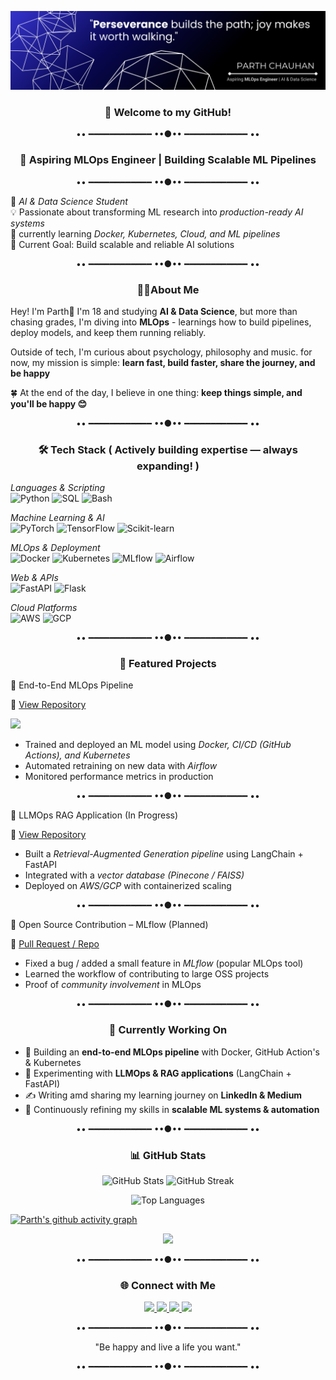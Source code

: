 <p align="center">
  <img src="assests/Abstract Technology Profile LinkedIn Banner (2).png "  />
</p>


<h3 align="center">👋 Welcome to my GitHub!</h3>


<p align="center">•• ━━━━━━━━━━━━ ••●•• ━━━━━━━━━━━━ ••</p>


<h3 align="center">🚀 Aspiring MLOps Engineer | Building Scalable ML Pipelines</h3>


<p align="center">•• ━━━━━━━━━━━━ ••●•• ━━━━━━━━━━━━ ••</p>


🚀 *AI & Data Science Student*  
💡 Passionate about transforming ML research into *production-ready AI systems*  
🔧 currently learning *Docker, Kubernetes, Cloud, and ML pipelines*  
🎯 Current Goal: Build scalable and reliable AI solutions 


<p align="center">•• ━━━━━━━━━━━━ ••●•• ━━━━━━━━━━━━ ••</p>


<h3 align="center">👨‍💻About Me</h3>


<p align="center">

  
Hey! I'm Parth👋
I'm 18 and studying <b>AI & Data Science</b>, but more than chasing grades, I'm diving into <b>MLOps</b> - learnings how to build pipelines, deploy models, and keep them running reliably. 

Outside of tech, I'm curious about psychology, philosophy and music. for now, my mission is simple: <b>learn fast, build faster, share the journey, and be happy</b>

🍀 At the end of the day, I believe in one thing: <b>keep things simple, and you'll be happy 😊</b> 


</p>


<p align="center">•• ━━━━━━━━━━━━ ••●•• ━━━━━━━━━━━━ ••</p>


<h3 align="center">🛠 Tech Stack  ( Actively building expertise — always expanding! )</h3>


*Languages & Scripting*  
![Python](https://img.shields.io/badge/Python-3776AB?style=for-the-badge&logo=python&logoColor=white) 
![SQL](https://img.shields.io/badge/SQL-336791?style=for-the-badge&logo=postgresql&logoColor=white) 
![Bash](https://img.shields.io/badge/Bash-4EAA25?style=for-the-badge&logo=gnu-bash&logoColor=white)  

*Machine Learning & AI*  
![PyTorch](https://img.shields.io/badge/PyTorch-EE4C2C?style=for-the-badge&logo=pytorch&logoColor=white) 
![TensorFlow](https://img.shields.io/badge/TensorFlow-FF6F00?style=for-the-badge&logo=tensorflow&logoColor=white) 
![Scikit-learn](https://img.shields.io/badge/Scikit--learn-F7931E?style=for-the-badge&logo=scikit-learn&logoColor=white)  

*MLOps & Deployment*  
![Docker](https://img.shields.io/badge/Docker-2496ED?style=for-the-badge&logo=docker&logoColor=white) 
![Kubernetes](https://img.shields.io/badge/Kubernetes-326CE5?style=for-the-badge&logo=kubernetes&logoColor=white) 
![MLflow](https://img.shields.io/badge/MLflow-0194E2?style=for-the-badge&logo=mlflow&logoColor=white) 
![Airflow](https://img.shields.io/badge/Apache%20Airflow-017CEE?style=for-the-badge&logo=apache-airflow&logoColor=white)  

*Web & APIs*  
![FastAPI](https://img.shields.io/badge/FastAPI-009688?style=for-the-badge&logo=fastapi&logoColor=white) 
![Flask](https://img.shields.io/badge/Flask-000000?style=for-the-badge&logo=flask&logoColor=white)  

*Cloud Platforms*  
![AWS](https://img.shields.io/badge/AWS-232F3E?style=for-the-badge&logo=amazon-aws&logoColor=white) 
![GCP](https://img.shields.io/badge/GCP-4285F4?style=for-the-badge&logo=google-cloud&logoColor=white)


<p align="center">•• ━━━━━━━━━━━━ ••●•• ━━━━━━━━━━━━ ••</p>


<h3 align="center">🚀 Featured Projects </h3>


🔹 End-to-End MLOps Pipeline

📌 [View Repository](https://github.com/PARTH-AI-DS20/mlops-pipeline)

<p align="left">
  <img src="https://github-readme-stats.vercel.app/api/pin/?username=PARTH-AI-DS20&repo=mlops-pipeline&theme=tokyonight)](https://github.com/PARTH-AI-DS20/mlops-pipeline"/>
</p>

- Trained and deployed an ML model using *Docker, CI/CD (GitHub Actions), and Kubernetes*  
- Automated retraining on new data with *Airflow*  
- Monitored performance metrics in production


<p align="center">•• ━━━━━━━━━━━━ ••●•• ━━━━━━━━━━━━ ••</p>


🔹 LLMOps RAG Application (In Progress)

📌 [View Repository](https://github.com/PARTH-AI-DS20/llmops-rag)

- Built a *Retrieval-Augmented Generation pipeline* using LangChain + FastAPI  
- Integrated with a *vector database (Pinecone / FAISS)*  
- Deployed on *AWS/GCP* with containerized scaling  


<p align="center">•• ━━━━━━━━━━━━ ••●•• ━━━━━━━━━━━━ ••</p>


🔹 Open Source Contribution – MLflow (Planned)

📌 [Pull Request / Repo](https://github.com/mlflow/mlflow/pull/xxxx)
- Fixed a bug / added a small feature in *MLflow* (popular MLOps tool)  
- Learned the workflow of contributing to large OSS projects  
- Proof of *community involvement* in MLOps


<p align="center">•• ━━━━━━━━━━━━ ••●•• ━━━━━━━━━━━━ ••</p>


<h3 align="center">📅 Currently Working On</h3>


-  🔧 Building an **end-to-end MLOps pipeline** with Docker, GitHub Action's & Kubernetes
-  🤖 Experimenting with **LLMOps & RAG applications** (LangChain + FastAPI)
-  ✍️ Writing amd sharing my learning journey on **LinkedIn & Medium**
-  🌱 Continuously refining my skills in **scalable ML systems & automation**


<p align="center">•• ━━━━━━━━━━━━ ••●•• ━━━━━━━━━━━━ ••</p>


<h3 align="center">📊 GitHub Stats</h3>
  


<p align="center">
  <img src="https://github-readme-stats.vercel.app/api?username=PARTH-AI-DS20&show_icons=true&theme=radical" alt="GitHub Stats" height="150"/>
  <img src="https://github-readme-streak-stats.herokuapp.com/?user=PARTH-AI-DS20&theme=radical" alt="GitHub Streak" height="150"/>
</p>

<p align="center">
  <img src="https://github-readme-stats.vercel.app/api/top-langs/?username=PARTH-AI-DS20&layout=compact&theme=radical" alt="Top Languages" height="150"/>
</p>


[![Parth's github activity graph](https://github-readme-activity-graph.vercel.app/graph?username=PARTH-AI-DS20&theme=github_dark)](https://github.com/ashutosh00710/github-readme-activity-graph)


<p align="center">
  <img src="https://komarev.com/ghpvc/?username=PARTH-AI-DS20&color=blue"/>
</p>


<p align="center">•• ━━━━━━━━━━━━ ••●•• ━━━━━━━━━━━━ ••</p>


<h3 align="center">🌐 Connect with Me </h3>


<p align="center">
  <a href="https://www.linkedin.com/in/parth-chauhan-434437334/">
    <img src="https://img.shields.io/badge/LinkedIn-0A66C2?style=for-the-badge&logo=linkedin&logoColor=white" />
  </a>
  <a href="https://medium.com/@cjaydeep235">
    <img src="https://img.shields.io/badge/Medium-12100E?style=for-the-badge&logo=medium&logoColor=white" />
  </a>
  <a href="https://yourwebsite.com"> 
    <img src="https://img.shields.io/badge/Portfolio-000000?style=for-the-badge&logo=vercel&logoColor=white" />
  </a>
  <a href="mailto:Path.pc77@gmail.com">
  <img src="https://img.shields.io/badge/Email-D14836?style=for-the-badge&logo=gmail&logoColor=white" />
  </a>
</p>  


<p align="center">•• ━━━━━━━━━━━━ ••●•• ━━━━━━━━━━━━ ••</p>


<p align="center">"Be happy and live a life you want."</p>


<p align="center">•• ━━━━━━━━━━━━ ••●•• ━━━━━━━━━━━━ ••</p>
